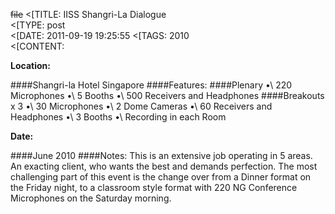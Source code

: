 ~~file~~
<[TITLE: 	IISS Shangri-La Dialogue	
<[TYPE: 	post	
<[DATE: 	2011-09-19 19:25:55	
<[TAGS: 	2010	
<[CONTENT: 	

**Location:**

####Shangri-la Hotel
Singapore
####Features:
####Plenary
•\	220 Microphones
•\	5 Booths
•\	500 Receivers and Headphones
####Breakouts x 3
•\	30 Microphones
•\	2 Dome Cameras
•\	60 Receivers and Headphones
•\	3 Booths
•\	Recording in each Room

**Date:**

####June 2010
####Notes:
This is an extensive job operating in 5 areas.
An exacting client, who wants the best and demands perfection.
The most challenging part of this event is the change over from a Dinner format on the Friday night, to a classroom style format with 220 NG Conference Microphones on the Saturday morning.








































